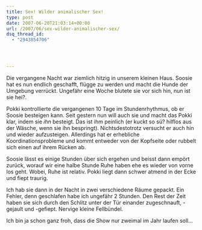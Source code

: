 ```yaml
---
title: Sex! Wilder animalischer Sex!
type: post
date: 2007-06-20T21:03:14+00:00
url: /2007/06/sex-wilder-animalischer-sex/
dsq_thread_id:
  - "2943854706"




---
```

Die vergangene Nacht war ziemlich hitzig in unserem kleinen Haus. Soosie hat es nun endlich geschafft, flügge zu werden und macht die Hunde der Umgebung verrückt. Ungefähr eine Woche blutete sie vor sich hin, nun ist sie hei?.

Pokki kontrollierte die vergangenen 10 Tage im Stundenrhythmus, ob er Soosie besteigen kann. Seit gestern nun will auch sie und macht das Pokki klar, indem sie _ihn_ besteigt. Das ist ihm peinlich (er kuckt so sü? hilflos aus der Wäsche, wenn sie ihn bespringt). Nichtsdestotrotz versucht er auch hin und wieder aufzusteigen. Allerdings hat er erhebliche Koordinationsprobleme und kommt entweder von der Kopfseite oder rubbelt sich einen auf ihrem Rücken ab.

Soosie lässt es einige Stunden über sich ergehen und beisst dann empört zurück, worauf wir eine halbe Stunde Ruhe haben ehe es wieder von vorne los geht. Wobei, Ruhe ist relativ. Pokki liegt dann schwer atmend in der Ecke und fiept traurig.

Ich hab sie dann in der Nacht in zwei verschiedene Räume gepackt. Ein Fehler, denn geschlafen habe ich ungefähr 2 Stunden. Den Rest der Zeit haben sie sich durch den Schlitz unter der Tür einander zugeschnauft, -gejault und -gefiept. Nervige kleine Fellbündel.

Ich bin ja schon ganz froh, dass die Show nur zweimal im Jahr laufen soll...
